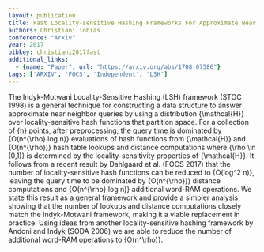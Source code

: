 ```yaml
---
layout: publication
title: Fast Locality-sensitive Hashing Frameworks For Approximate Near Neighbor Search
authors: Christiani Tobias
conference: "Arxiv"
year: 2017
bibkey: christiani2017fast
additional_links:
  - {name: "Paper", url: "https://arxiv.org/abs/1708.07586"}
tags: ['ARXIV', 'FOCS', 'Independent', 'LSH']
---
```

The Indyk-Motwani Locality-Sensitive Hashing (LSH) framework (STOC 1998) is a
general technique for constructing a data structure to answer approximate near
neighbor queries by using a distribution \{\mathcal{H}\} over locality-sensitive
hash functions that partition space. For a collection of \{n\} points, after
preprocessing, the query time is dominated by \{O(n^{\rho} log n)\} evaluations
of hash functions from \{\mathcal{H}\} and \{O(n^{\rho})\} hash table lookups and
distance computations where \{\rho \in (0,1)\} is determined by the
locality-sensitivity properties of \{\mathcal{H}\}. It follows from a recent
result by Dahlgaard et al. (FOCS 2017) that the number of locality-sensitive
hash functions can be reduced to \{O(log^2 n)\}, leaving the query time to be
dominated by \{O(n^{\rho})\} distance computations and \{O(n^{\rho} log n)\}
additional word-RAM operations. We state this result as a general framework and
provide a simpler analysis showing that the number of lookups and distance
computations closely match the Indyk-Motwani framework, making it a viable
replacement in practice. Using ideas from another locality-sensitive hashing
framework by Andoni and Indyk (SODA 2006) we are able to reduce the number of
additional word-RAM operations to \{O(n^\rho)\}.
